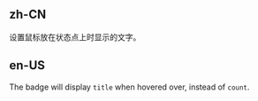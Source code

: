 ## zh-CN

设置鼠标放在状态点上时显示的文字。

## en-US

The badge will display `title` when hovered over, instead of `count`.
